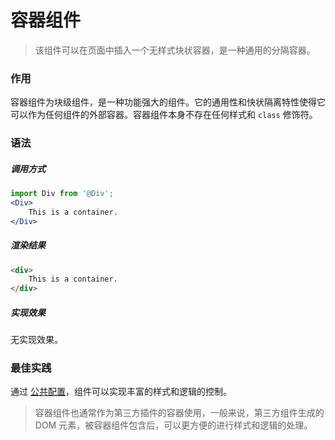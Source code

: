 # 容器组件
> 该组件可以在页面中插入一个无样式块状容器，是一种通用的分隔容器。

### 作用
容器组件为块级组件，是一种功能强大的组件。它的通用性和快状隔离特性使得它可以作为任何组件的外部容器。容器组件本身不存在任何样式和 `class` 修饰符。

### 语法
##### 调用方式
``` jsx
import Div from '@Div';
<Div>
    This is a container.
</Div>
```
##### 渲染结果
``` html
<div>
    This is a container.
</div>
```
##### 实现效果
无实现效果。

### 最佳实践
通过 [公共配置](../ch1/public.md)，组件可以实现丰富的样式和逻辑的控制。
>容器组件也通常作为第三方插件的容器使用，一般来说，第三方组件生成的 DOM 元素，被容器组件包含后，可以更方便的进行样式和逻辑的处理。
